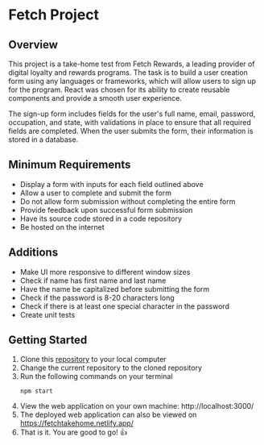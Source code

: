 # Fetch Project

## Overview

This project is a take-home test from Fetch Rewards, a leading provider of digital loyalty and rewards programs. The task is to build a user creation form using any languages or frameworks, which will allow users to sign up for the program. React was chosen for its ability to create reusable components and provide a smooth user experience.

The sign-up form includes fields for the user's full name, email, password, occupation, and state, with validations in place to ensure that all required fields are completed. When the user submits the form, their information is stored in a database.

## Minimum Requirements

* Display a form with inputs for each field outlined above
* Allow a user to complete and submit the form
* Do not allow form submission without completing the entire form
* Provide feedback upon successful form submission
* Have its source code stored in a code repository
* Be hosted on the internet

## Additions

* Make UI more responsive to different window sizes
* Check if name has first name and last name
* Have the name be capitalized before submitting the form
* Check if the password is 8-20 characters long
* Check if there is at least one special character in the password
* Create unit tests

## Getting Started

1. Clone this [repository](https://github.com/sukchung/Fetch-Take-Home.git) to your local computer
2. Change the current repository to the cloned repository
3. Run the following commands on your terminal
    ```
    npm start
    ```
4. View the web application on your own machine: http://localhost:3000/
5. The deployed web application can also be viewed on https://fetchtakehome.netlify.app/
6. That is it. You are good to go! 👍
